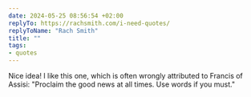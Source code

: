 ```yaml
---
date: 2024-05-25 08:56:54 +02:00
replyTo: https://rachsmith.com/i-need-quotes/
replyToName: "Rach Smith"
title: ""
tags:
- quotes
---
```


Nice idea! I like this one, which is often wrongly attributed to Francis of Assisi: "Proclaim the good news at all times. Use words if you must."
